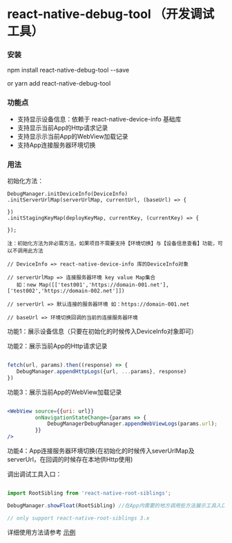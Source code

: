 # react-native-debug-tool （开发调试工具）


### 安装

npm install react-native-debug-tool --save 

or yarn add react-native-debug-tool


### 功能点

 * 支持显示设备信息：依赖于 react-native-device-info 基础库
 * 支持显示当前App的Http请求记录
 * 支持显示示当前App的WebView加载记录
 * 支持App连接服务器环境切换

### 用法

 初始化方法：
 
  ```
  DebugManager.initDeviceInfo(DeviceInfo)
  .initServerUrlMap(serverUrlMap, currentUrl, (baseUrl) => {
  
  })
  .initStagingKeyMap(deployKeyMap, currentKey, (currentKey) => {
  
  });
  
  注：初始化方法为非必需方法，如果项目不需要支持【环境切换】与【设备信息查看】功能，可以不调用此方法
  
  // DeviceInfo => react-native-device-info 库的DeviceInfo对象
  
  // serverUrlMap => 连接服务器环境 key value Map集合
     如：new Map([['test001','https://domain-001.net'],['test002','https://domain-002.net']])
     
  // serverUrl => 默认连接的服务器环境 如：https://domain-001.net
  
  // baseUrl => 环境切换回调的当前的连接服务器环境
  
  ```
功能1：展示设备信息（只要在初始化的时候传入DeviceInfo对象即可）

功能2：展示当前App的Http请求记录 

```js

fetch(url, params).then((response) => {
   DebugManager.appendHttpLogs({url, ...params}, response)
})

```
功能3：展示当前App的WebView加载记录

```jsx

<WebView source={{uri: url}}
         onNavigationStateChange={params => {
             DebugManagerDebugManager.appendWebViewLogs(params.url);
         }}
/>

```

功能4：App连接服务器环境切换(在初始化的时候传入severUrlMap及serverUrl，在回调的时候存在本地供Http使用)


调出调试工具入口：
```js

import RootSibling from 'react-native-root-siblings';

DebugManager.showFloat(RootSibling) //在App内需要的地方调用些方法展示工具入口浮点

// only support react-native-root-siblings 3.x

```

详细使用方法请参考 [示例](https://github.com/chende008/react-native-easy-app-sample)
